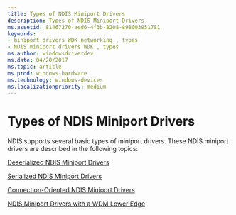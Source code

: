 ```yaml
---
title: Types of NDIS Miniport Drivers
description: Types of NDIS Miniport Drivers
ms.assetid: 81467270-aed6-4f3b-8208-898003951781
keywords:
- miniport drivers WDK networking , types
- NDIS miniport drivers WDK , types
ms.author: windowsdriverdev
ms.date: 04/20/2017
ms.topic: article
ms.prod: windows-hardware
ms.technology: windows-devices
ms.localizationpriority: medium
---
```


# Types of NDIS Miniport Drivers





NDIS supports several basic types of miniport drivers. These NDIS miniport drivers are described in the following topics:

[Deserialized NDIS Miniport Drivers](deserialized-ndis-miniport-drivers.md)

[Serialized NDIS Miniport Drivers](serialized-ndis-miniport-drivers.md)

[Connection-Oriented NDIS Miniport Drivers](connection-oriented-ndis-miniport-drivers.md)

[NDIS Miniport Drivers with a WDM Lower Edge](ndis-miniport-drivers-with-a-wdm-lower-edge.md)

 

 





